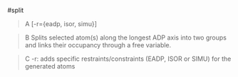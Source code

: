 #split

>A [-r={eadp, isor, simu}]

>B Splits selected atom(s) along the longest ADP axis into two groups and links their occupancy through a free variable.

>C -r: adds specific restraints/constraints (EADP, ISOR or SIMU) for the generated atoms
